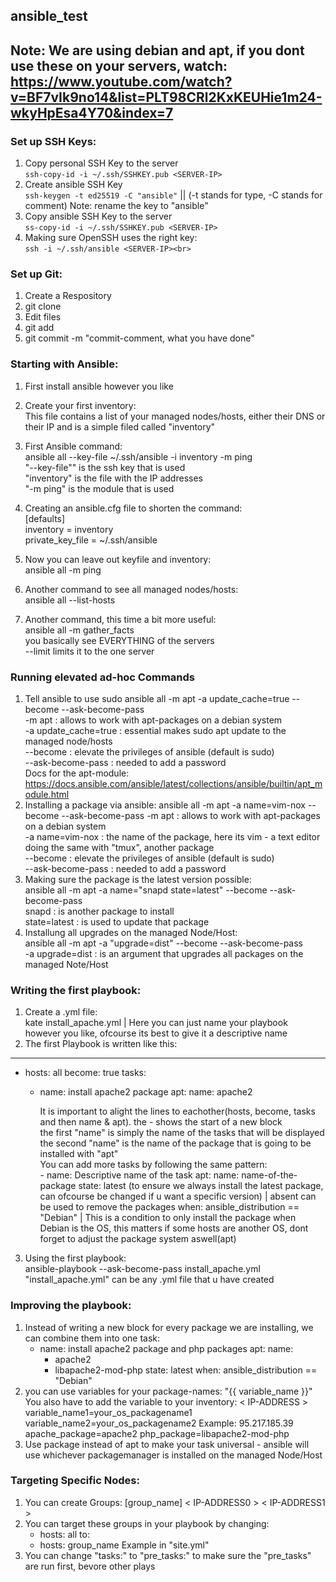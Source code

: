 ## ansible_test

Note: We are using debian and apt, if you dont use these on your servers, watch: https://www.youtube.com/watch?v=BF7vIk9no14&list=PLT98CRl2KxKEUHie1m24-wkyHpEsa4Y70&index=7
---

### Set up SSH Keys:

1. Copy personal SSH Key to the server<br>
    `ssh-copy-id -i ~/.ssh/SSHKEY.pub <SERVER-IP>`
2. Create ansible SSH Key<br>
    `ssh-keygen -t ed25519 -C "ansible"` || (-t stands for type, -C stands for comment)
    Note: rename the key to "ansible"<br>
3. Copy ansible SSH Key to the server<br>
    `ss-copy-id -i ~/.ssh/SSHKEY.pub <SERVER-IP>`
4. Making sure OpenSSH uses the right key:<br>
    `ssh -i ~/.ssh/ansible <SERVER-IP><br>`

### Set up Git:

1. Create a Respository
2. git clone <Git-Link>
3. Edit files
4. git add <Edited File>
5. git commit -m "commit-comment, what you have done"

### Starting with Ansible:

1. First install ansible however you like
2. Create your first inventory:<br>
    This file contains a list of your managed nodes/hosts, either their DNS or their IP and is a simple filed called "inventory"

3. First Ansible command:<br>
    ansible all --key-file ~/.ssh/ansible -i inventory -m ping<br>
        "--key-file"" is the ssh key that is used<br>
        "inventory" is the file with the IP addresses<br>
        "-m ping" is the module that is used
4. Creating an ansible.cfg file to shorten the command:<br>
    [defaults]<br>
    inventory = inventory<br>
    private_key_file = ~/.ssh/ansible
5. Now you can leave out keyfile and inventory:<br>
    ansible all -m ping
6. Another command to see all managed nodes/hosts:<br>
    ansible all --list-hosts
7. Another command, this time a bit more useful:<br>
    ansible all -m gather_facts<br>
        you basically see EVERYTHING of the servers<br>
        --limit <IP-ADDRESS> limits it to the one server

### Running elevated ad-hoc Commands

1. Tell ansible to use sudo
    ansible all -m apt -a update_cache=true --become --ask-become-pass<br>
        -m apt : allows to work with apt-packages on a debian system<br>
        -a update_cache=true : essential makes sudo apt update to the managed node/hosts<br>
        --become : elevate the privileges of ansible (default is sudo)<br>
        --ask-become-pass : needed to add a password<br>
            Docs for the apt-module: https://docs.ansible.com/ansible/latest/collections/ansible/builtin/apt_module.html
2. Installing a package via ansible:
    ansible all -m apt -a name=vim-nox --become --ask-become-pass
        -m apt : allows to work with apt-packages on a debian system<br>
        -a name=vim-nox : the name of the package, here its vim - a text editor<br>
            doing the same with "tmux", another package<br>
        --become : elevate the privileges of ansible (default is sudo)<br>
        --ask-become-pass : needed to add a password
3. Making sure the package is the latest version possible:<br>
    ansible all -m apt -a name="snapd state=latest" --become --ask-become-pass<br>
        snapd : is another package to install<br>
        state=latest : is used to update that package
4. Installung all upgrades on the managed Node/Host:<br>
    ansible all -m apt -a "upgrade=dist" --become --ask-become-pass<br>
        -a upgrade=dist : is an argument that upgrades all packages on the managed Note/Host

### Writing the first playbook:

1. Create a .yml file:<br>
    kate install_apache.yml | Here you can just name your playbook however you like, ofcourse its best to give it a descriptive name
2. The first Playbook is written like this:
---

- hosts: all
  become: true
  tasks:

  - name: install apache2 package
    apt:
      name: apache2

    It is important to alight the lines to eachother(hosts, become, tasks and then name & apt). the - shows the start of a new block<br>
    the first "name" is simply the name of the tasks that will be displayed<br>
    the second "name" is the name of the package that is going to be installed with "apt"<br>
        You can add more tasks by following the same pattern:<br>
        - name: Descriptive name of the task
          apt:
            name: name-of-the-package
            state: latest (to ensure we always install the latest package, can ofcourse be changed if u want a specific version) | absent can be used to remove the packages
          when: ansible_distribution == "Debian" | This is a condition to only install the package when Debian is the OS, this matters if some hosts are another OS, dont forget to adjust the package system aswell(apt)
3. Using the first playbook:<br>
    ansible-playbook --ask-become-pass install_apache.yml<br>
        "install_apache.yml" can be any .yml file that u have created<br>

### Improving the playbook:

1. Instead of writing a new block for every package we are installing, we can combine them into one task:
    - name: install apache2 package and php packages
    apt:
      name:
        - apache2
        - libapache2-mod-php
      state: latest
    when: ansible_distribution == "Debian"
2. you can use variables for your package-names:
    "{{ variable_name }}"
    You also have to add the variable to your inventory:
    < IP-ADDRESS > variable_name1=your_os_packagename1 variable_name2=your_os_packagename2
    Example:
    95.217.185.39 apache_package=apache2 php_package=libapache2-mod-php
3. Use package instead of apt to make your task universal - ansible will use whichever packagemanager is installed on the managed Node/Host

### Targeting Specific Nodes:
1. You can create Groups:
    [group_name]
    < IP-ADDRESS0 >
    < IP-ADDRESS1 >
2. You can target these groups in your playbook by changing:
    - hosts: all
    to:
    - hosts: group_name
    Example in "site.yml"
3. You can change "tasks:" to "pre_tasks:" to make sure the "pre_tasks" are run first, bevore other plays
